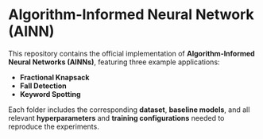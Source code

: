 # Algorithm-Informed Neural Network (AINN)

This repository contains the official implementation of **Algorithm-Informed Neural Networks (AINNs)**, featuring three example applications:

- **Fractional Knapsack**  
- **Fall Detection**  
- **Keyword Spotting**

Each folder includes the corresponding **dataset**, **baseline models**, and all relevant **hyperparameters** and **training configurations** needed to reproduce the experiments.
